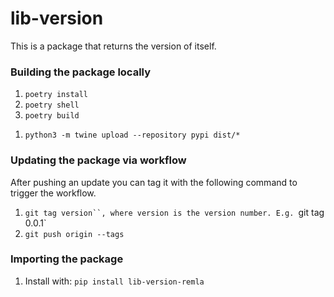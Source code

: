 # lib-version
This is a package that returns the version of itself. 

### Building the package locally
1. ```poetry install```
2. ```poetry shell```
3. ```poetry build```
<!-- 3. ```python3 -m build```
To upload to PyPi you need to have access to the API key, which is stored in the team channel -->
1. ```python3 -m twine upload --repository pypi dist/*``` 

### Updating the package via workflow
After pushing an update you can tag it with the following command to trigger the workflow.
1. ```git tag version``, where version is the version number. E.g. ```git tag 0.0.1`
2. ```git push origin --tags ```

### Importing the package
1. Install with: ```pip install lib-version-remla```